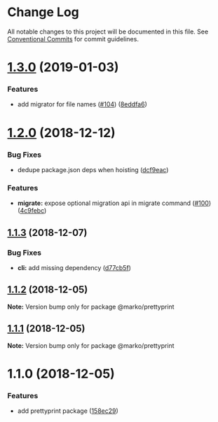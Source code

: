 # Change Log

All notable changes to this project will be documented in this file.
See [Conventional Commits](https://conventionalcommits.org) for commit guidelines.

# [1.3.0](https://github.com/marko-js/cli/compare/@marko/prettyprint@1.2.0...@marko/prettyprint@1.3.0) (2019-01-03)


### Features

* add migrator for file names ([#104](https://github.com/marko-js/cli/issues/104)) ([8eddfa6](https://github.com/marko-js/cli/commit/8eddfa6))





# [1.2.0](https://github.com/marko-js/cli/compare/@marko/prettyprint@1.1.3...@marko/prettyprint@1.2.0) (2018-12-12)


### Bug Fixes

* dedupe package.json deps when hoisting ([dcf9eac](https://github.com/marko-js/cli/commit/dcf9eac))


### Features

* **migrate:** expose optional migration api in migrate command ([#100](https://github.com/marko-js/cli/issues/100)) ([4c9febc](https://github.com/marko-js/cli/commit/4c9febc))





## [1.1.3](https://github.com/marko-js/cli/compare/@marko/prettyprint@1.1.2...@marko/prettyprint@1.1.3) (2018-12-07)


### Bug Fixes

* **cli:** add missing dependency ([d77cb5f](https://github.com/marko-js/cli/commit/d77cb5f))





## [1.1.2](https://github.com/marko-js/cli/compare/@marko/prettyprint@1.1.0...@marko/prettyprint@1.1.2) (2018-12-05)

**Note:** Version bump only for package @marko/prettyprint





## [1.1.1](https://github.com/marko-js/cli/compare/@marko/prettyprint@1.1.0...@marko/prettyprint@1.1.1) (2018-12-05)

**Note:** Version bump only for package @marko/prettyprint





# 1.1.0 (2018-12-05)


### Features

* add prettyprint package ([158ec29](https://github.com/marko-js/cli/commit/158ec29))

